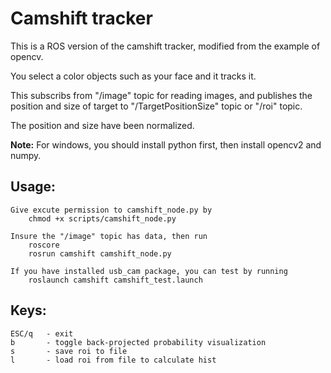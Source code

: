 Camshift tracker
================
  This is a ROS version of the camshift tracker, modified from the example of opencv.
  
  You select a color objects such as your face and it tracks it.
  
  This subscribs from "/image" topic for reading images, and publishes the position and size of target to "/TargetPositionSize" topic or "/roi" topic.
  
  The position and size have been normalized.
  
  **Note:** For windows, you should install python first, then install opencv2 and numpy.
  
Usage:
------
    Give excute permission to camshift_node.py by
        chmod +x scripts/camshift_node.py

    Insure the "/image" topic has data, then run
        roscore
        rosrun camshift camshift_node.py

    If you have installed usb_cam package, you can test by running
        roslaunch camshift camshift_test.launch
        
Keys:
-----
    ESC/q	- exit
    b    	- toggle back-projected probability visualization
    s		- save roi to file
    l		- load roi from file to calculate hist
